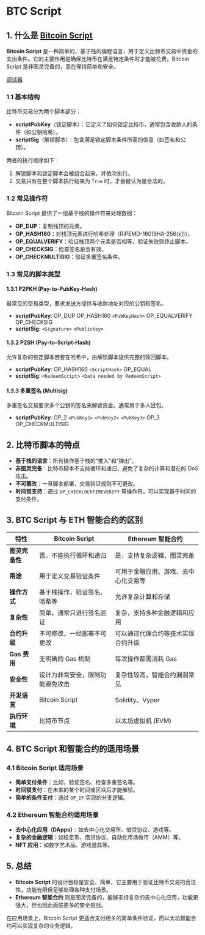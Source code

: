 
# BTC Script

## 1. 什么是 [Bitcoin Script](https://bitcoindev.network/bitcoin-script-101/)

**Bitcoin Script** 是一种简单的、基于栈的编程语言，用于定义比特币交易中资金的支出条件。它的主要作用是确保比特币在满足特定条件时才能被花费。Bitcoin Script 是非图灵完备的，意在保持简单和安全。

[调试器](https://github.com/bitcoin-core/btcdeb)

### 1.1 基本结构
比特币交易分为两个脚本部分：
- **scriptPubKey**（锁定脚本）：它定义了如何锁定比特币，通常包含收款人的条件（如公钥哈希）。
- **scriptSig**（解锁脚本）：包含满足锁定脚本条件所需的信息（如签名和公钥）。

两者的执行顺序如下：
1. 解锁脚本和锁定脚本会被组合起来，并依次执行。
2. 交易只有在整个脚本执行结果为 `True` 时，才会被认为是合法的。

### 1.2 常见操作符
Bitcoin Script 提供了一组基于栈的操作符来处理数据：
- **OP_DUP**：复制栈顶的元素。
- **OP_HASH160**：对栈顶元素进行哈希处理（RIPEMD-160(SHA-256(x))）。
- **OP_EQUALVERIFY**：验证栈顶两个元素是否相等，验证失败则终止脚本。
- **OP_CHECKSIG**：检查签名是否有效。
- **OP_CHECKMULTISIG**：验证多重签名条件。

### 1.3 常见的脚本类型
#### 1.3.1 P2PKH (Pay-to-PubKey-Hash)
最常见的交易类型，要求发送方提供与收款地址对应的公钥和签名。
- **scriptPubKey**:
  OP_DUP OP_HASH160 `<PubKeyHash>` OP_EQUALVERIFY OP_CHECKSIG
- **scriptSig**:
  `<Signature>` `<PublicKey>`

#### 1.3.2 P2SH (Pay-to-Script-Hash)
允许复杂的锁定脚本嵌套在哈希中，由解锁脚本提供完整的赎回脚本。
- **scriptPubKey**:
  OP_HASH160 `<ScriptHash>` OP_EQUAL
- **scriptSig**:
  `<RedeemScript>` `<Data needed by RedeemScript>`

#### 1.3.3 多重签名 (Multisig)
多重签名交易要求多个公钥的签名来解锁资金。通常用于多人钱包。
- **scriptPubKey**:
  OP_2 `<PubKey1>` `<PubKey2>` `<PubKey3>` OP_3 OP_CHECKMULTISIG

## 2. 比特币脚本的特点
- **基于栈的语言**：所有操作基于栈的“推入”和“弹出”。
- **非图灵完备**：比特币脚本不支持循环和递归，避免了复杂的计算和潜在的 DoS 攻击。
- **不可篡改**：一旦脚本部署，交易验证规则不可更改。
- **时间锁支持**：通过 `OP_CHECKLOCKTIMEVERIFY` 等操作符，可以实现基于时间的支付条件。

## 3. BTC Script 与 ETH 智能合约的区别

| **特性**                 | **Bitcoin Script**                  | **Ethereum 智能合约**                  |
|--------------------------|-------------------------------------|----------------------------------------|
| **图灵完备性**            | 否，不能执行循环和递归               | 是，支持复杂逻辑，图灵完备             |
| **用途**                 | 用于定义交易验证条件                 | 可用于金融应用、游戏、去中心化交易等   |
| **操作方式**             | 基于栈操作，验证签名、哈希等         | 允许复杂计算和存储                     |
| **复杂性**               | 简单，通常只进行签名验证              | 复杂，支持多种金融逻辑和应用           |
| **合约升级**             | 不可修改，一经部署不可更改            | 可以通过代理合约等技术实现合约升级     |
| **Gas 费用**             | 无明确的 Gas 机制                    | 每次操作都需消耗 Gas                   |
| **安全性**               | 设计为非常安全，限制功能避免攻击       | 复杂性较高，智能合约漏洞常见           |
| **开发语言**             | Bitcoin Script                      | Solidity、Vyper                        |
| **执行环境**             | 比特币节点                           | 以太坊虚拟机 (EVM)                     |

## 4. BTC Script 和智能合约的适用场景
### 4.1 Bitcoin Script 适用场景
- **简单支付条件**：比如，验证签名、检查多重签名等。
- **时间锁支付**：在未来的某个时间或区块后才能解锁。
- **简单的条件支付**：通过 `OP_IF` 实现的分支逻辑。

### 4.2 Ethereum 智能合约适用场景
- **去中心化应用（DApps）**：如去中心化交易所、借贷协议、游戏等。
- **复杂的金融逻辑**：如稳定币、借贷协议、自动化市场做市（AMM）等。
- **NFT 应用**：如数字艺术品、游戏道具等。

## 5. 总结

- **Bitcoin Script** 的设计目标是安全、简单，它主要用于验证比特币交易的合法性，功能有限但足够处理各种支付场景。
- **Ethereum 智能合约** 则是图灵完备的，能够支持复杂的去中心化应用，功能更强大，但也因此面临更多的安全挑战。

在应用场景上，Bitcoin Script 更适合支付相关的简单条件验证，而以太坊智能合约可以实现复杂的业务逻辑。
